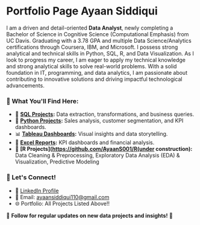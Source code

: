 # Portfolio Page Ayaan Siddiqui

I am a driven and detail-oriented **Data Analyst**, newly completing a Bachelor of Science in Cognitive Science (Computational Emphasis) from UC Davis. Graduating with a 3.78 GPA and multiple Data Science/Analytics certifications through Coursera, IBM, and Microsoft. I possess strong analytical and technical skills in Python, SQL, R, and Data Visualization. As I look to progress my career, I am eager to apply my technical knowledge and strong analytical skills to solve real-world problems. With a solid foundation in IT, programming, and data analytics, I am passionate about contributing to innovative solutions and driving impactful technological advancements.

### **🔹 What You'll Find Here:**
- 📂 **[SQL Projects](https://github.com/AyaanS001/SQL):** Data extraction, transformations, and business queries.
- 🐍 **[Python Projects](https://github.com/AyaanS001/Python):** Sales analysis, customer segmentation, and KPI dashboards.
- 📊 **[Tableau Dashboards](https://github.com/AyaanS001/Tableau):** Visual insights and data storytelling.
- 📑 **[Excel Reports](https://github.com/AyaanS001/Excel):** KPI dashboards and financial analysis.
- 🚀 **[R Projects](https://github.com/AyaanS001/R(under construction):** Data Cleaning & Preprocessing, Exploratory Data Analysis (EDA) & Visualization, Predictive Modeling

### **🔹 Let's Connect!**
- 💼 [LinkedIn Profile](https://www.linkedin.com/in/ayaan-siddiqui-577510192/)
- 📧 Email: ayaansiddiqui110@gmail.com
- 🌐 Portfolio: All Projects Listed Above!!

📌 **Follow for regular updates on new data projects and insights!** 🚀

